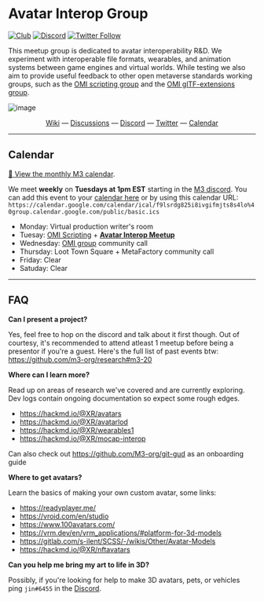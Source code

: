 # Avatar Interop Group

[![Club](https://img.shields.io/badge/project%20type-club-ff69b4)](https://project-types.github.io/#club)
[![Discord](https://img.shields.io/discord/770382203782692945?label=Discord&logo=Discord)](https://discord.gg/m3org)
[![Twitter Follow](https://img.shields.io/twitter/follow/m3org)](https://twitter.com/m3org)

This meetup group is dedicated to avatar interoperability R&D. We experiment with interoperable file formats, wearables, and animation systems between game engines and virtual worlds. While testing we also aim to provide useful feedback to other open metaverse standards working groups, such as the [OMI scripting group](https://github.com/omigroup/omi-scripting-group) and the [OMI glTF-extensions group](https://github.com/omigroup/gltf-extensions).

![image](https://user-images.githubusercontent.com/32600939/159146306-6462156f-a9f1-4baf-a338-2f3feb2328ca.png)

<div align="center">
  <a href="https://github.com/M3-org/avatar-interop/wiki">Wiki</a>
  &mdash;
  <a href="https://github.com/M3-org/avatar-interop/discussions">Discussions</a>
  &mdash;
  <a href="https://discord.gg/m3org">Discord</a>
  &mdash;
  <a href="https://twitter.com/m3org">Twitter</a>
  &mdash;
  <a href="https://calendar.google.com/calendar/u/0?cid=Zjlsc3JkZzgyNWk4aXZnaWZtanRzOHM0bG9AZ3JvdXAuY2FsZW5kYXIuZ29vZ2xlLmNvbQ">Calendar</a>
</div>

---

## Calendar

[:calendar: View the monthly M3 calendar](https://calendar.google.com/calendar/u/0?cid=Zjlsc3JkZzgyNWk4aXZnaWZtanRzOHM0bG9AZ3JvdXAuY2FsZW5kYXIuZ29vZ2xlLmNvbQ).

We meet **weekly** on **Tuesdays at 1pm EST** starting in the [M3 discord](https://discord.gg/m3org). You can add this event to your [calendar here](https://calendar.google.com/event?action=TEMPLATE&tmeid=MXI0djMydnBqMmIzMG9xY3JjN2U3cDBldGFfMjAyMjAzMTVUMTcwMDAwWiBmOWxzcmRnODI1aThpdmdpZm1qdHM4czRsb0Bn&tmsrc=f9lsrdg825i8ivgifmjts8s4lo%40group.calendar.google.com&scp=ALL) or by using this calendar URL: 
`https://calendar.google.com/calendar/ical/f9lsrdg825i8ivgifmjts8s4lo%40group.calendar.google.com/public/basic.ics`


- Monday: Virtual production writer's room
- Tuesay: [OMI Scripting](https://github.com/omigroup/omi-scripting-group) + [**Avatar Interop Meetup**](https://calendar.google.com/event?action=TEMPLATE&tmeid=MXI0djMydnBqMmIzMG9xY3JjN2U3cDBldGFfMjAyMjAzMTVUMTcwMDAwWiBmOWxzcmRnODI1aThpdmdpZm1qdHM4czRsb0Bn&tmsrc=f9lsrdg825i8ivgifmjts8s4lo%40group.calendar.google.com&scp=ALL)
- Wednesday: [OMI group](https://omigroup.org/) community call
- Thursday: Loot Town Square + MetaFactory community call
- Friday: Clear
- Satuday: Clear


---

## FAQ


**Can I present a project?**

Yes, feel free to hop on the discord and talk about it first though. Out of courtesy, it's recommended to attend atleast 1 meetup before being a presentor if you're a guest. Here's the full list of past events btw: https://github.com/m3-org/research#m3-20


**Where can I learn more?**

Read up on areas of research we've covered and are currently exploring. Dev logs contain ongoing documentation so expect some rough edges.

- https://hackmd.io/@XR/avatars
- https://hackmd.io/@XR/avatarlod
- https://hackmd.io/@XR/wearables1
- https://hackmd.io/@XR/mocap-interop

Can also check out https://github.com/M3-org/git-gud as an onboarding guide

**Where to get avatars?**

Learn the basics of making your own custom avatar, some links:

- https://readyplayer.me/
- https://vroid.com/en/studio
- https://www.100avatars.com/
- https://vrm.dev/en/vrm_applications/#platform-for-3d-models
- https://gitlab.com/s-ilent/SCSS/-/wikis/Other/Avatar-Models
- https://hackmd.io/@XR/nftavatars

**Can you help me bring my art to life in 3D?**

Possibly, if you're looking for help to make 3D avatars, pets, or vehicles ping `jin#6455` in the [Discord](https://discord.gg/m3org).
